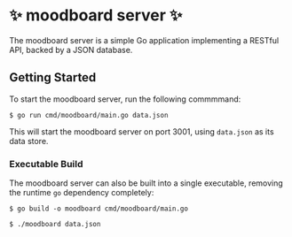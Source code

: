 # :sparkles: moodboard server :sparkles:

The moodboard server is a simple Go application implementing a RESTful API, backed by a JSON database.

## Getting Started

To start the moodboard server, run the following commmmand:

```Text
$ go run cmd/moodboard/main.go data.json
```

This will start the moodboard server on port 3001, using `data.json` as its data store.

### Executable Build

The moodboard server can also be built into a single executable, removing the runtime `go` dependency completely:

```Text
$ go build -o moodboard cmd/moodboard/main.go
```

```Text
$ ./moodboard data.json
```
